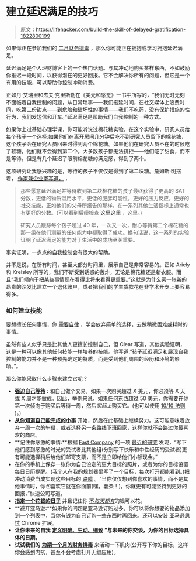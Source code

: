 # 建立延迟满足的技巧

> 原文：<https://lifehacker.com/build-the-skill-of-delayed-gratification-1822800199>

如果你正在参加我们的 [二月财务排毒](https://twocents.lifehacker.com/get-ready-for-a-month-long-financial-detox-1822555847#_ga=2.154796024.1155826245.1517939619-691019473.1512506211) ，那么你可能正在拥抱或学习拥抱延迟满足。



延迟满足是个人理财博客上的一个热门话题。与其冲动地购买某样东西，不如鼓励你推迟一段时间，以获得潜在的更好回报。它不会解决你所有的问题，但它是一个有用的技能，可以帮助你控制冲动消费。

正如丹·艾瑞里和杰夫·克里斯勒在《美元和感觉》一书中所写的，“我们无时无刻不面临着自我控制的问题，从日常琐事——我们拖延时间，在社交媒体上浪费时间，吃第三份甜点——到危险和破坏性的事情——我们不吃药，没有保护措施的性行为，我们发短信和开车。”延迟满足是帮助我们自我控制的一种方式。

如果你上过基础心理学课，你可能听说过棉花糖实验，在这个实验中，研究人员给每个孩子一个选择:如果他们在离开房间几分钟后吃不到研究人员留下的棉花糖，这个孩子会在研究人员回来时得到两个棉花糖。如果他们在研究人员不在的时候吃了软糖，他们就不会得到第二个。大多数孩子都无法抗拒——他们吃了甜食，而不是等待。但是有几个延迟了眼前棉花糖的满足感，得到了两个。

这项研究让我感兴趣的是，等待的孩子不仅仅是得到了第二块糖。詹姆斯·明摆着， [作家兼企业家写道，](https://jamesclear.com/delayed-gratification) ，

> 那些愿意延迟满足并等待收到第二块棉花糖的孩子最终获得了更高的 SAT 分数，更低的物质滥用水平，更低的肥胖可能性，更好的压力反应，更好的社交技能，正如他们的父母所报告的那样，在一系列其他生活指标上通常也有更好的分数。(可以看到后续检查 [这里](https://www.ncbi.nlm.nih.gov/pubmed/2658056)[这里](https://www.ncbi.nlm.nih.gov/pubmed/3367285) ，这里。)
> 
> 研究人员跟踪每个孩子超过 40 年，一次又一次，耐心等待第二个棉花糖的那一组在他们测量的任何能力中都取得了成功。换句话说，这一系列的实验证明了延迟满足的能力对于生活中的成功至关重要。

事实证明，一点点的自我控制会有很大的帮助。

并不是说，在所有时间，甚至大部分时间里，展示自己是非常容易的。正如 Ariely 和 Kreisley 所写的，我们不断受到诱惑的轰炸，无论是棉花糖还是新衣服。而且“我们倾向于把某些事情现在看得比将来看得更重要。”这就是为什么买一张新的昂贵的沙发比建立一个退休账户，或者把我们的学生贷款花在非学术开支上要容易得多。

### 如何建立技能

要想擅长任何事情，你 [需要自律](https://lifehacker.com/discipline-starts-every-day-when-the-first-alarm-clock-1740142315) ，学会放弃简单的选择，去做稍微困难或耗时的事情。

虽然有些人似乎只是比其他人更擅长控制自己，但 Clear 写道，其他实验证明，这是一种可以像其他任何技能一样培养的技能。他写道:“孩子延迟满足和展现自我控制的能力并不是一种预先确定的特质，而是受到他们周围的经历和环境的影响。”。

那么你能采取什么步骤来建立它呢？

*   [**强迫自己等待**](https://twocents.lifehacker.com/how-to-stop-spending-impulsively-once-and-for-all-1793105876#_ga=2.235666369.1155826245.1517939619-691019473.1512506211) **:** 和自己做个交易，如果一次购买超过 X 美元，你必须等 X 天或 X 周才能做成。因此，举例来说，如果任何东西超过 50 美元，你需要在你第一次倾向于购买后等待一周，然后*实际上*购买它。(也可以使用 [10/10 法则](https://twocents.lifehacker.com/how-to-be-frugal-without-wasting-your-time-1759480175) )。)
*   [**从你知道自己能完成的小事**](https://jamesclear.com/good-habits) 开始，然后在此基础上继续努力。这可能意味着放弃一周一次的午餐，或者选择另一条路线下班回家，这样你就不会路过你最喜欢的商店。
*   **记住你感激的事情:**根据 [Fast Company](https://www.fastcompany.com/3053843/the-surprising-benefits-of-gratitude) 的一项 [最近的研究](http://www.psychologicalscience.org/news/releases/can-gratitude-reduce-costly-impatience.html) 发现，“写下他们感到感激的时光的受试者比其他组(分别写下快乐和中性经历的受试者)更有可能选择稍后给他们邮寄支票，而不是立即给他们小额现金。”
*   在你的手机上保存一张你为自己设定的更大目标的照片，或者为你的目标设置每日日历提醒。(我个人在我的规划器里写了一个目标，每次打开都能看到。)把冲动消费当成实现这些目标的 [路障](https://twocents.lifehacker.com/think-of-impulsive-shopping-as-the-enemy-of-your-financ-1762992612) 。“当你仅仅想到你喜欢的事情，而不是其他事情时，你*也*喜欢它就在你面前(嘿，薯条！)，你就更有可能坚持到更好的回报，”快速公司写道。
*   [**指定一个花钱的日子**](https://twocents.lifehacker.com/i-recently-i-e-beginning-of-february-started-doing-a-1759643141) 并且记住你 [不*每天都有*](https://lifehacker.com/you-dont-have-to-spend-money-every-day-1753983492)的钱可以花。
*   **避开亚马逊:**如果你的问题是亚马逊订购过多，你可以将你想要的物品添加到一个列表中，当你有钱为自己订购一些东西时再回来。还可以安装 [亚马逊思忖](https://twocents.lifehacker.com/amazon-contemplate-forces-you-to-think-twice-about-your-1792633521) Chrome 扩展。
*   **让你未来的自我** [**定义明确、生动、细致**](https://lifehacker.com/how-your-psychology-affects-your-finances-1821986465) **”与未来的你交谈，为你的目标选择具体的日期。** 
*   **试试我们的** [**为期一个月的财务排毒**](https://twocents.lifehacker.com/get-ready-for-a-month-long-financial-detox-1822555847) 来活动一下肌肉(公开写下你的目标，这样你会感到内疚，甚至不会考虑打开无缝应用)。